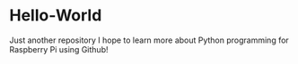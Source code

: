 # Hello-World
Just another repository
I hope to learn more about Python programming for Raspberry Pi using Github!
